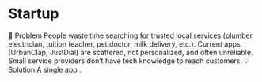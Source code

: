 # Startup
🚨 Problem  People waste time searching for trusted local services (plumber, electrician, tuition teacher, pet doctor, milk delivery, etc.).  Current apps (UrbanClap, JustDial) are scattered, not personalized, and often unreliable.  Small service providers don’t have tech knowledge to reach customers.  💡 Solution  A single app .
